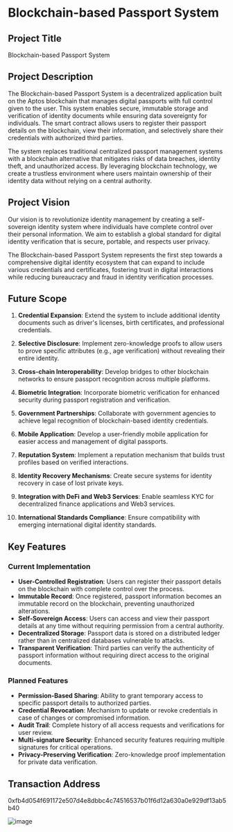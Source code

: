 # Blockchain-based Passport System

## Project Title
Blockchain-based Passport System

## Project Description
The Blockchain-based Passport System is a decentralized application built on the Aptos blockchain that manages digital passports with full control given to the user. This system enables secure, immutable storage and verification of identity documents while ensuring data sovereignty for individuals. The smart contract allows users to register their passport details on the blockchain, view their information, and selectively share their credentials with authorized third parties.

The system replaces traditional centralized passport management systems with a blockchain alternative that mitigates risks of data breaches, identity theft, and unauthorized access. By leveraging blockchain technology, we create a trustless environment where users maintain ownership of their identity data without relying on a central authority.

## Project Vision
Our vision is to revolutionize identity management by creating a self-sovereign identity system where individuals have complete control over their personal information. We aim to establish a global standard for digital identity verification that is secure, portable, and respects user privacy.

The Blockchain-based Passport System represents the first step towards a comprehensive digital identity ecosystem that can expand to include various credentials and certificates, fostering trust in digital interactions while reducing bureaucracy and fraud in identity verification processes.

## Future Scope
1. **Credential Expansion**: Extend the system to include additional identity documents such as driver's licenses, birth certificates, and professional credentials.

2. **Selective Disclosure**: Implement zero-knowledge proofs to allow users to prove specific attributes (e.g., age verification) without revealing their entire identity.

3. **Cross-chain Interoperability**: Develop bridges to other blockchain networks to ensure passport recognition across multiple platforms.

4. **Biometric Integration**: Incorporate biometric verification for enhanced security during passport registration and verification.

5. **Government Partnerships**: Collaborate with government agencies to achieve legal recognition of blockchain-based identity credentials.

6. **Mobile Application**: Develop a user-friendly mobile application for easier access and management of digital passports.

7. **Reputation System**: Implement a reputation mechanism that builds trust profiles based on verified interactions.

8. **Identity Recovery Mechanisms**: Create secure systems for identity recovery in case of lost private keys.

9. **Integration with DeFi and Web3 Services**: Enable seamless KYC for decentralized finance applications and Web3 services.

10. **International Standards Compliance**: Ensure compatibility with emerging international digital identity standards.

## Key Features

### Current Implementation
- **User-Controlled Registration**: Users can register their passport details on the blockchain with complete control over the process.
- **Immutable Record**: Once registered, passport information becomes an immutable record on the blockchain, preventing unauthorized alterations.
- **Self-Sovereign Access**: Users can access and view their passport details at any time without requiring permission from a central authority.
- **Decentralized Storage**: Passport data is stored on a distributed ledger rather than in centralized databases vulnerable to attacks.
- **Transparent Verification**: Third parties can verify the authenticity of passport information without requiring direct access to the original documents.

### Planned Features
- **Permission-Based Sharing**: Ability to grant temporary access to specific passport details to authorized parties.
- **Credential Revocation**: Mechanism to update or revoke credentials in case of changes or compromised information.
- **Audit Trail**: Complete history of all access requests and verifications for user review.
- **Multi-signature Security**: Enhanced security features requiring multiple signatures for critical operations.
- **Privacy-Preserving Verification**: Zero-knowledge proof implementation for private data verification.

## Transaction Address
0xfb4d054f691172e507d4e8dbbc4c74516537b01f6d12a630a0e929df13ab5b40

![image](https://github.com/user-attachments/assets/6de50866-ce71-4588-b7a2-6080adfca1ea)
